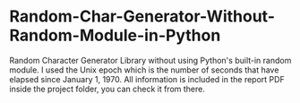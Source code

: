 # Random-Char-Generator-Without-Random-Module-in-Python
Random Character Generator Library without using Python's built-in random module. I used the Unix epoch which is the number of seconds that have elapsed since January 1, 1970.
All information is included in the report PDF inside the project folder, you can check it from there.
